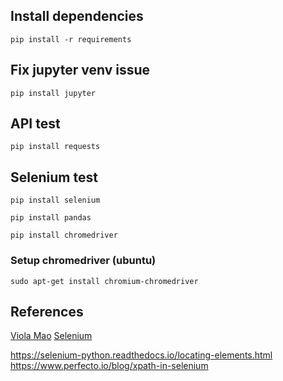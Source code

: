 ## Install dependencies 
`pip install -r requirements`

## Fix jupyter venv issue
`pip install jupyter`

## API test
`pip install requests`

## Selenium test

`pip install selenium`

`pip install pandas`

`pip install chromedriver`

### Setup chromedriver (ubuntu)
`sudo apt-get install chromium-chromedriver`

## References
[Viola Mao]('https://maoviola.medium.com/a-complete-guide-to-web-scraping-linkedin-job-postings-ad290fcaa97f')
[Selenium]('https://www.selenium.dev/documentation/webdriver/')

https://selenium-python.readthedocs.io/locating-elements.html
https://www.perfecto.io/blog/xpath-in-selenium
